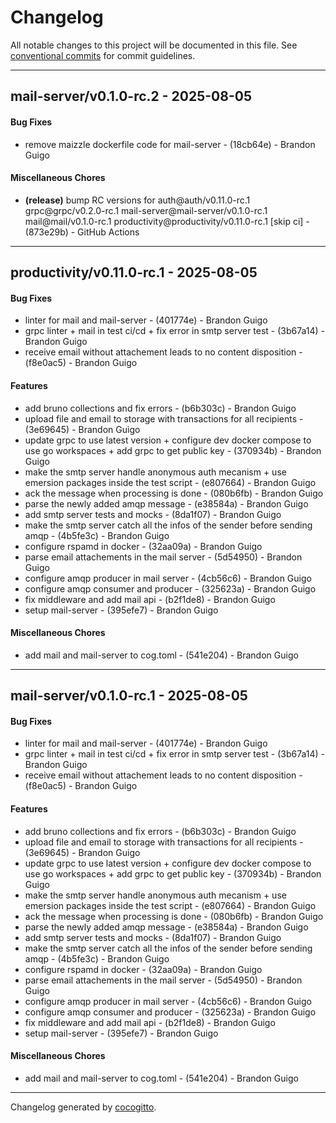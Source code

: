 # Changelog
All notable changes to this project will be documented in this file. See [conventional commits](https://www.conventionalcommits.org/) for commit guidelines.

- - -
## mail-server/v0.1.0-rc.2 - 2025-08-05
#### Bug Fixes
- remove maizzle dockerfile code for mail-server - (18cb64e) - Brandon Guigo
#### Miscellaneous Chores
- **(release)** bump RC versions for auth@auth/v0.11.0-rc.1 grpc@grpc/v0.2.0-rc.1 mail-server@mail-server/v0.1.0-rc.1 mail@mail/v0.1.0-rc.1 productivity@productivity/v0.11.0-rc.1 [skip ci] - (873e29b) - GitHub Actions

- - -

## productivity/v0.11.0-rc.1 - 2025-08-05
#### Bug Fixes
- linter for mail and mail-server - (401774e) - Brandon Guigo
- grpc linter + mail in test ci/cd + fix error in smtp server test - (3b67a14) - Brandon Guigo
- receive email without attachement leads to no content disposition - (f8e0ac5) - Brandon Guigo
#### Features
- add bruno collections and fix errors - (b6b303c) - Brandon Guigo
- upload file and email to storage with transactions for all recipients - (3e69645) - Brandon Guigo
- update grpc to use latest version + configure dev docker compose to use go workspaces + add grpc to get public key - (370934b) - Brandon Guigo
- make the smtp server handle anonymous auth mecanism + use emersion packages inside the test script - (e807664) - Brandon Guigo
- ack the message when processing is done - (080b6fb) - Brandon Guigo
- parse the newly added amqp message - (e38584a) - Brandon Guigo
- add smtp server tests and mocks - (8da1f07) - Brandon Guigo
- make the smtp server catch all the infos of the sender before sending amqp - (4b5fe3c) - Brandon Guigo
- configure rspamd in docker - (32aa09a) - Brandon Guigo
- parse email attachements in the mail server - (5d54950) - Brandon Guigo
- configure amqp producer in mail server - (4cb56c6) - Brandon Guigo
- configure amqp consumer and producer - (325623a) - Brandon Guigo
- fix middleware and add mail api - (b2f1de8) - Brandon Guigo
- setup mail-server - (395efe7) - Brandon Guigo
#### Miscellaneous Chores
- add mail and mail-server to cog.toml - (541e204) - Brandon Guigo

- - -

## mail-server/v0.1.0-rc.1 - 2025-08-05
#### Bug Fixes
- linter for mail and mail-server - (401774e) - Brandon Guigo
- grpc linter + mail in test ci/cd + fix error in smtp server test - (3b67a14) - Brandon Guigo
- receive email without attachement leads to no content disposition - (f8e0ac5) - Brandon Guigo
#### Features
- add bruno collections and fix errors - (b6b303c) - Brandon Guigo
- upload file and email to storage with transactions for all recipients - (3e69645) - Brandon Guigo
- update grpc to use latest version + configure dev docker compose to use go workspaces + add grpc to get public key - (370934b) - Brandon Guigo
- make the smtp server handle anonymous auth mecanism + use emersion packages inside the test script - (e807664) - Brandon Guigo
- ack the message when processing is done - (080b6fb) - Brandon Guigo
- parse the newly added amqp message - (e38584a) - Brandon Guigo
- add smtp server tests and mocks - (8da1f07) - Brandon Guigo
- make the smtp server catch all the infos of the sender before sending amqp - (4b5fe3c) - Brandon Guigo
- configure rspamd in docker - (32aa09a) - Brandon Guigo
- parse email attachements in the mail server - (5d54950) - Brandon Guigo
- configure amqp producer in mail server - (4cb56c6) - Brandon Guigo
- configure amqp consumer and producer - (325623a) - Brandon Guigo
- fix middleware and add mail api - (b2f1de8) - Brandon Guigo
- setup mail-server - (395efe7) - Brandon Guigo
#### Miscellaneous Chores
- add mail and mail-server to cog.toml - (541e204) - Brandon Guigo

- - -

Changelog generated by [cocogitto](https://github.com/cocogitto/cocogitto).